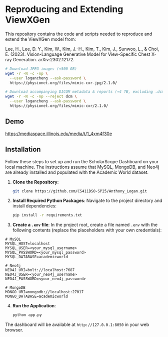 # Reproducing and Extending ViewXGen

This repository contains the code and scripts needed to reproduce and extend the ViewXGen model from:

Lee, H., Lee, D. Y., Kim, W., Kim, J.-H., Kim, T., Kim, J., Sunwoo, L., & Choi, E. (2023). Vision-Language Generative Model for View-Specific Chest X-ray Generation. arXiv:2302.12172.

```bash
# Download JPEG images (≈500 GB)
wget -r -N -c -np \
  --user logancheng --ask-password \
  https://physionet.org/files/mimic-cxr-jpg/2.1.0/

# Download accompanying DICOM metadata & reports (≈4 TB, excluding .dcm files)
wget -r -N -c -np --reject dcm \
  --user logancheng --ask-password \
  https://physionet.org/files/mimic-cxr/2.1.0/
```

## Demo
https://mediaspace.illinois.edu/media/t/1_4xm4f30e

## Installation
Follow these steps to set up and run the ScholarScope Dashboard on your local machine. The instructions assume that MySQL, MongoDB, and Neo4j are already installed and populated with the Academic World dataset.

1. **Clone the Repository**:
   ```bash
   git clone https://github.com/CS411DSO-SP25/Anthony_Logan.git

2. **Install Required Python Packages**: Navigate to the project directory and install dependencies:
   ```bash
   pip install -r requirements.txt

3. **Create a `.env` file**:
In the project root, create a file named `.env` with the following contents (replace the placeholders with your own credentials):
```dotenv
# MySQL
MYSQL_HOST=localhost
MYSQL_USER=<your_mysql_username>
MYSQL_PASSWORD=<your_mysql_password>
MYSQL_DATABASE=academicworld

# Neo4j
NEO4J_URI=bolt://localhost:7687
NEO4J_USER=<your_neo4j_username>
NEO4J_PASSWORD=<your_neo4j_password>

# MongoDB
MONGO_URI=mongodb://localhost:27017
MONGO_DATABASE=academicworld
```
4. **Run the Application**:
   ```bash
   python app.py
The dashboard will be available at `http://127.0.0.1:8050` in your web browser.
